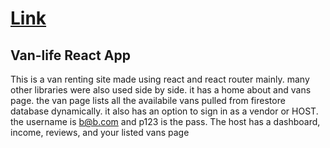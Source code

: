 # [Link](https://coruscating-chebakia-62168d.netlify.app/)

## Van-life React App

This is a van renting site made using react and react router mainly. many other libraries were also used side by side. 
it has a home about and vans page. the van page lists all the availabile vans pulled from firestore database dynamically.
it also has an option to sign in as a vendor or HOST. the username is b@b.com and p123 is the pass.
The host has a dashboard, income, reviews, and your listed vans page

